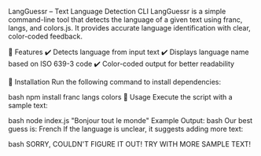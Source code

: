 LangGuessr – Text Language Detection CLI
LangGuessr is a simple command-line tool that detects the language of a given text using franc, langs, and colors.js. It provides accurate language identification with clear, color-coded feedback.

🚀 Features 
✔️ Detects language from input text ✔️ Displays language name based on ISO 639-3 code ✔️ Color-coded output for better readability

🔧 Installation
Run the following command to install dependencies:

bash
npm install franc langs colors
📝 Usage
Execute the script with a sample text:

bash
node index.js "Bonjour tout le monde"
Example Output:
bash
Our best guess is: French
If the language is unclear, it suggests adding more text:

bash
SORRY, COULDN'T FIGURE IT OUT! TRY WITH MORE SAMPLE TEXT!

